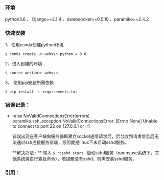 ### 环境

python3.6 、 Django==2.1.4 、dwebsocket==0.5.10 、paramiko==2.4.2

### 快速安装

1、使用conda创建python环境

``$ conda create -n webssh python = 3.6   ``

2、进入创建的环境

`` $ source activate webssh ``

3、 使用pip安装所需依赖

`` $ pip install -r requirements.txt ``

### 错误记录：

- raise NoValidConnectionsError(errors) paramiko.ssh_exception.NoValidConnectionsError: [Errno None] Unable to connect to port 22 on 127.0.0.1 or ::1

  错误出现在客户端向服务器断建立socket通信请求后，后台收到请求信息后无法通过ssh连接服务器端，原因就是linux下未启动sshd服务。

  **解决办法 : ** 输入 ``$ rcsshd start ``  启动sshd服务（opensuse系统下，其他系统需自行查找命令），若提醒没有sshd，则需安装sshd服务。  

### 引用：

[1]: https://www.cnblogs.com/xiao987334176/p/10289262.html	"“实现web页面执行命令并实时输出”"


